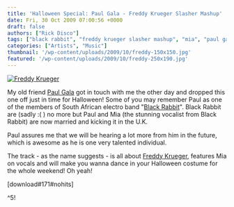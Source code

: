 ```yaml
---
title: 'Halloween Special: Paul Gala - Freddy Krueger Slasher Mashup'
date: Fri, 30 Oct 2009 07:00:56 +0000
draft: false
authors: ["Rick Disco"]
tags: ["black rabbit", "freddy krueger slasher mashup", "mia", "paul gala"]
categories: ["Artists", "Music"]
thumbnail: '/wp-content/uploads/2009/10/freddy-150x150.jpg'
featured: '/wp-content/uploads/2009/10/freddy-250x190.jpg'
---
```


[![Freddy Krueger](/wp-content/uploads/2009/10/freddy.jpg "Freddy Krueger")](/wp-content/uploads/2009/10/freddy.jpg)

My old friend [Paul Gala](http://www.myspace.com/paulgalamusic "Paul Gala") got in touch with me the other day and dropped this one off just in time for Halloween! Some of you may remember Paul as one of the members of South African electro band "[Black Rabbit](http://www.myspace.com/blackrabbitfollowthe "Black Rabbit on Myspace")". Black Rabbit are (sadly :( ) no more but Paul and Mia (the stunning vocalist from Black Rabbit) are now married and kicking it in the U.K.

Paul assures me that we will be hearing a lot more from him in the future, which is awesome as he is one very talented individual.

The track - as the name suggests - is all about [Freddy Krueger](http://en.wikipedia.org/wiki/Freddy_Krueger "Freddy Krueger on Wikipedia"), features Mia on vocals and will make you wanna dance in your Halloween costume for the whole weekend! Oh yeah!

\[download#171#nohits\]

^5!

